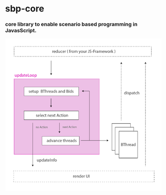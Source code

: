 # sbp-core
### core library to enable scenario based programming in JavasScript.



![updateLoop](./docs/img/updateloop.png "updateLoop")